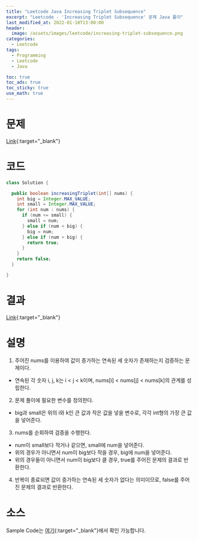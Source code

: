 ```yaml
---
title: "Leetcode Java Increasing Triplet Subsequence"
excerpt: "Leetcode - 'Increasing Triplet Subsequence' 문제 Java 풀이"
last_modified_at: 2022-01-10T13:00:00
header:
  image: /assets/images/leetcode/increasing-triplet-subsequence.png
categories:
  - Leetcode
tags:
  - Programming
  - Leetcode
  - Java

toc: true
toc_ads: true
toc_sticky: true
use_math: true
---
```

# 문제
[Link](https://leetcode.com/problems/increasing-triplet-subsequence/){:target="_blank"}

# 코드
```java
class Solution {

  public boolean increasingTriplet(int[] nums) {
    int big = Integer.MAX_VALUE;
    int small = Integer.MAX_VALUE;
    for (int num : nums) {
      if (num <= small) {
        small = num;
      } else if (num < big) {
        big = num;
      } else if (num > big) {
        return true;
      }
    }
    return false;
  }

}
```

# 결과
[Link](https://leetcode.com/submissions/detail/616683654/){:target="_blank"}

# 설명
1. 주어진 nums를 이용하여 값이 증가하는 연속된 세 숫자가 존재하는지 검증하는 문제이다.
- 연속된 각 숫자 i, j, k는 i < j < k이며, nums[i] < nums[j] < nums[k]의 관계를 성립한다.

2. 문제 풀이에 필요한 변수를 정의한다.
- big과 small은 위의 i와 k인 큰 값과 작은 값을 넣을 변수로, 각각 int형의 가장 큰 값을 넣어준다.

3. nums를 순회하여 검증을 수행한다.
- num이 small보다 작거나 같으면, small에 num을 넣어준다.
- 위의 경우가 아니면서 num이 big보다 작을 경우, big에 num을 넣어준다.
- 위의 경우들이 아니면서 num이 big보다 클 경우, true를 주어진 문제의 결과로 반환한다.

4. 반복이 종료되면 값이 증가하는 연속된 세 숫자가 없다는 의미이므로, false를 주어진 문제의 결과로 반환한다.

# 소스
Sample Code는 [여기](https://github.com/GracefulSoul/leetcode/blob/master/src/main/java/gracefulsoul/problems/IncreasingTripletSubsequence.java){:target="_blank"}에서 확인 가능합니다.